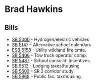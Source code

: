 # Brad Hawkins
## Bills
* [SB 5000](bill/2021-22/sb/5000/) - Hydrogen/electric vehicles
* [SB 5147](bill/2021-22/sb/5147/) - Alternative school calendars
* [ESB 5158](bill/2021-22/esb/5158/) - Utility wildland fire cmte.
* [SB 5406](bill/2021-22/sb/5406/) - Tow truck operator comp.
* [SB 5487](bill/2021-22/sb/5487/) - School consolid. incentives
* [SB 5513](bill/2021-22/sb/5513/) - Lodging taxes/housing
* [SB 5603](bill/2021-22/sb/5603/) - SR 2 corridor study
* [SB 5868](bill/2021-22/sb/5868/) - Public fac. tax/housing
